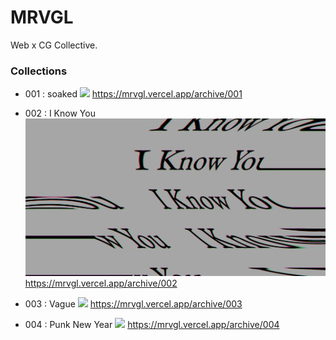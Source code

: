 # MRVGL

Web x CG Collective.

### Collections

- 001 : soaked
  ![](public/og-images/001.png)
  https://mrvgl.vercel.app/archive/001

- 002 : I Know You
  ![](public/og-images/002.png)
  https://mrvgl.vercel.app/archive/002

- 003 : Vague
  ![](public/og-images/003.png)
  https://mrvgl.vercel.app/archive/003

- 004 : Punk New Year
  ![](public/og-images/004.png)
  https://mrvgl.vercel.app/archive/004

